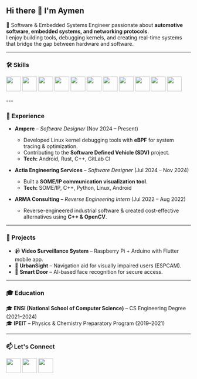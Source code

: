 ## Hi there 👋 I'm Aymen  

🚀 Software & Embedded Systems Engineer passionate about **automotive software, embedded systems, and networking protocols**.  
I enjoy building tools, debugging kernels, and creating real-time systems that bridge the gap between hardware and software.  

---

### 🛠️ Skills  
<p align="left">
    <img src="http://rustacean.net/assets/rustacean-flat-happy.png" width="40"/> 
  <img src="https://cdn.jsdelivr.net/gh/devicons/devicon/icons/c/c-original.svg" width="40"/> 
  <img src="https://cdn.jsdelivr.net/gh/devicons/devicon/icons/cplusplus/cplusplus-original.svg" width="40"/> 
  <img src="https://cdn.jsdelivr.net/gh/devicons/devicon/icons/python/python-original.svg" width="40"/> 
  <img src="https://cdn.jsdelivr.net/gh/devicons/devicon/icons/raspberrypi/raspberrypi-original.svg" width="40"/> 
  <img src="https://cdn.jsdelivr.net/gh/devicons/devicon/icons/arduino/arduino-original.svg" width="40"/> 
  <img src="https://cdn.jsdelivr.net/gh/devicons/devicon/icons/docker/docker-original.svg" width="40"/> 
  <img src="https://cdn.jsdelivr.net/gh/devicons/devicon/icons/linux/linux-original.svg" width="40"/> 
  <img src="https://cdn.jsdelivr.net/gh/devicons/devicon/icons/git/git-original.svg" width="40"/> 
  <img src="https://cdn.jsdelivr.net/gh/devicons/devicon/icons/github/github-original.svg" width="40"/> 
  <img src="https://www.pngfind.com/pngs/m/94-945757_gitlab-logo-hd-png-download.png" width="40"/> 

</p>
---

### 💼 Experience  
- **Ampere** – *Software Designer* (Nov 2024 – Present)  
  - Developed Linux kernel debugging tools with **eBPF** for system tracing & optimization.  
  - Contributing to the **Software Defined Vehicle (SDV)** project.  
  - **Tech:** Android, Rust, C++, GitLab CI  

- **Actia Engineering Services** – *Software Designer* (Jul 2024 – Nov 2024)  
  - Built a **SOME/IP communication visualization tool**.  
  - **Tech:** SOME/IP, C++, Python, Linux, Android  

- **ARMA Consulting** – *Reverse Engineering Intern* (Jul 2022 – Aug 2022)  
  - Reverse-engineered industrial software & created cost-effective alternatives using **C++ & OpenCV**.  

---

### 📂 Projects  
- 📹 **Video Surveillance System** – Raspberry Pi + Arduino with Flutter mobile app.  
- 🦾 **UrbanSight** – Navigation aid for visually impaired users (ESPCAM).  
- 🚪 **Smart Door** – AI-based face recognition for secure access.  

---

### 🎓 Education  
🎓 **ENSI (National School of Computer Science)** – CS Engineering Degree (2021–2024)  
🎓 **IPEIT** – Physics & Chemistry Preparatory Program (2019–2021)  

---

### 📫 Let's Connect  
<p align="left">
  <a href="https://www.linkedin.com/in/aymen-merzagui/" target="_blank"><img src="https://cdn.jsdelivr.net/gh/devicons/devicon/icons/linkedin/linkedin-original.svg" width="40"/></a>
  <a href="mailto:aymen.merzagui.100@gmail.com"><img src="https://img.icons8.com/color/48/000000/gmail-new.png" width="40"/></a>
  <a href="https://github.com/aymenmerzagui"><img src="https://cdn.jsdelivr.net/gh/devicons/devicon/icons/github/github-original.svg" width="40"/></a>
</p>
